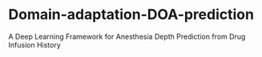 # Domain-adaptation-DOA-prediction
A Deep Learning Framework for Anesthesia Depth Prediction from Drug Infusion History
